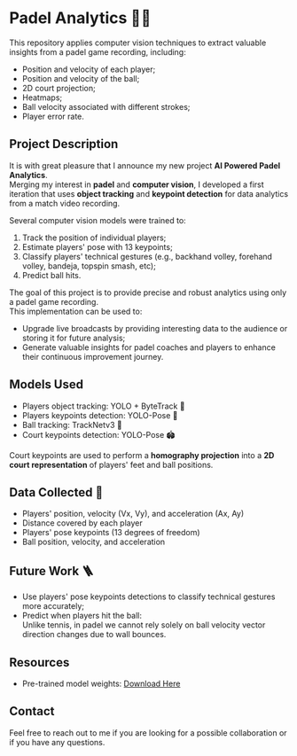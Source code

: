 # Padel Analytics 🤖🎾

This repository applies computer vision techniques to extract valuable insights from a padel game recording, including:
- Position and velocity of each player;
- Position and velocity of the ball;
- 2D court projection;
- Heatmaps;
- Ball velocity associated with different strokes;
- Player error rate.

## Project Description

It is with great pleasure that I announce my new project **AI Powered Padel Analytics**.  
Merging my interest in **padel** and **computer vision**, I developed a first iteration that uses **object tracking** and **keypoint detection** for data analytics from a match video recording.

Several computer vision models were trained to:
1. Track the position of individual players;
2. Estimate players' pose with 13 keypoints;
3. Classify players' technical gestures (e.g., backhand volley, forehand volley, bandeja, topspin smash, etc);
4. Predict ball hits.

The goal of this project is to provide precise and robust analytics using only a padel game recording.  
This implementation can be used to:
- Upgrade live broadcasts by providing interesting data to the audience or storing it for future analysis;
- Generate valuable insights for padel coaches and players to enhance their continuous improvement journey.

## Models Used

- Players object tracking: YOLO + ByteTrack 🏃
- Players keypoints detection: YOLO-Pose 🏃
- Ball tracking: TrackNetv3 🥎
- Court keypoints detection: YOLO-Pose 🏟

Court keypoints are used to perform a **homography projection** into a **2D court representation** of players' feet and ball positions.

## Data Collected 📜

- Players' position, velocity (Vx, Vy), and acceleration (Ax, Ay)
- Distance covered by each player
- Players' pose keypoints (13 degrees of freedom)
- Ball position, velocity, and acceleration

## Future Work 🪜

- Use players' pose keypoints detections to classify technical gestures more accurately;
- Predict when players hit the ball:  
  Unlike tennis, in padel we cannot rely solely on ball velocity vector direction changes due to wall bounces.

## Resources

- Pre-trained model weights: [Download Here](https://drive.google.com/drive/folders/1ylOTG9M81RdT9LbS51_TevcTOtIhKuS6?usp=sharing)

## Contact

Feel free to reach out to me if you are looking for a possible collaboration or if you have any questions.
